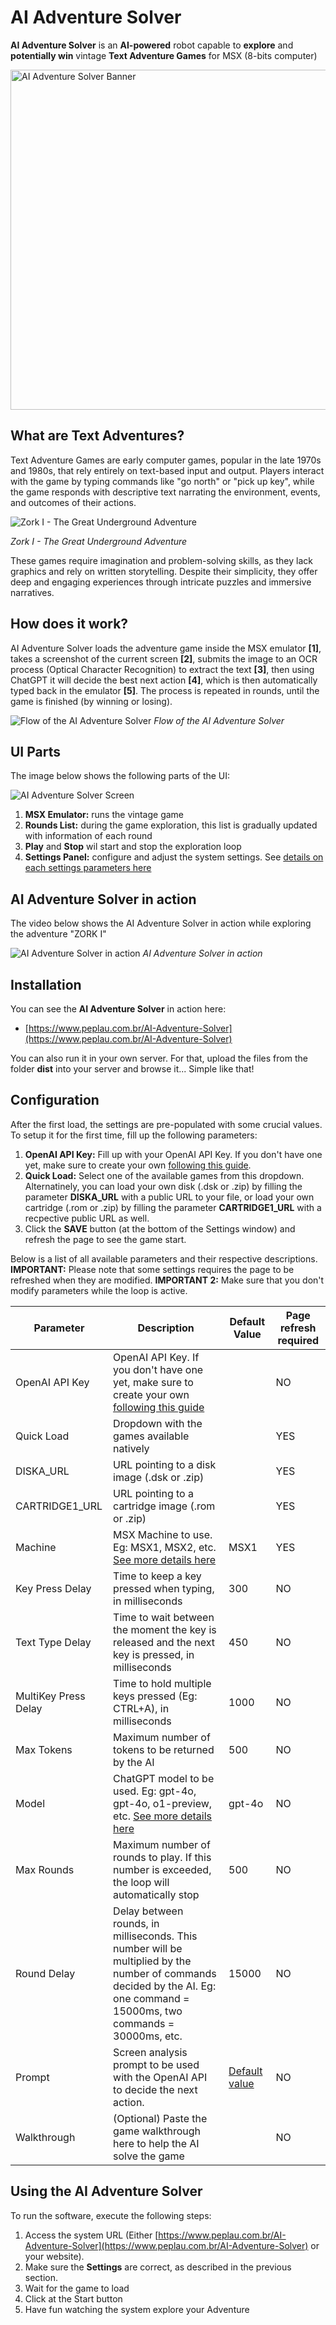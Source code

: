 # AI Adventure Solver

**AI Adventure Solver** is an **AI-powered** robot capable to **explore** and **potentially win** vintage **Text Adventure Games** for MSX (8-bits computer)

<img src="assets/AI-Adventure-Solver-Banner.webp" alt="AI Adventure Solver Banner" width="544">

## What are Text Adventures?

Text Adventure Games are early computer games, popular in the late 1970s and 1980s, that rely entirely on text-based input and output. Players interact with the game by typing commands like "go north" or "pick up key", while the game responds with descriptive text narrating the environment, events, and outcomes of their actions. 

![Zork I - The Great Underground Adventure](assets/Zork%20I%20-%20The%20Great%20Underground%20Empire%20(Infocom,%201982)%20(3).png "Zork I - The Great Underground Adventure")

*Zork I - The Great Underground Adventure*

These games require imagination and problem-solving skills, as they lack graphics and rely on written storytelling. Despite their simplicity, they offer deep and engaging experiences through intricate puzzles and immersive narratives.

## How does it work?

AI Adventure Solver loads the adventure game inside the MSX emulator **[1]**, takes a screenshot of the current screen **[2]**, submits the image to an OCR process (Optical Character Recognition) to extract the text **[3]**, then using ChatGPT it will decide the best next action **[4]**, which is then automatically typed back in the emulator **[5]**. The process is repeated in rounds, until the game is finished (by winning or losing).

![Flow of the AI Adventure Solver](assets/AI-Adventure-Solver-Flow.png "Flow of the AI Adventure Solver")
*Flow of the AI Adventure Solver*

## UI Parts

The image below shows the following parts of the UI:

![AI Adventure Solver Screen](assets/AI-Adventure-Solver-Screens.png "AI Adventure Solver Screen")

1. **MSX Emulator:** runs the vintage game
2. **Rounds List:** during the game exploration, this list is gradually updated with information of each round
3. **Play** and **Stop** wil start and stop the exploration loop
4. **Settings Panel:** configure and adjust the system settings. See [details on each settings parameters here](#configuration)

## AI Adventure Solver in action

The video below shows the AI Adventure Solver in action while exploring the adventure "ZORK I"

![AI Adventure Solver in action](assets/AI-Adventure-Solver-Working.gif "AI Adventure Solver in action")
*AI Adventure Solver in action*

## Installation

You can see the **AI Adventure Solver** in action here:

* [https://www.peplau.com.br/AI-Adventure-Solver](https://www.peplau.com.br/AI-Adventure-Solver)

You can also run it in your own server. For that, upload the files from the folder **dist** into your server and browse it... Simple like that!

## Configuration

After the first load, the settings are pre-populated with some crucial values. To setup it for the first time, fill up the following parameters:

1. **OpenAI API Key:** Fill up with your OpenAI API Key. If you don't have one yet, make sure to create your own [following this guide](CreatingAPIKey.md).
2. **Quick Load:** Select one of the available games from this dropdown. Alternatinely, you can load your own disk (.dsk or .zip) by filling the parameter **DISKA_URL** with a public URL to your file, or load your own cartridge (.rom or .zip) by filling the parameter **CARTRIDGE1_URL** with a recpective public URL as well.
3. Click the **SAVE** button (at the bottom of the Settings window) and refresh the page to see the game start.

Below is a list of all available parameters and their respective descriptions. 
**IMPORTANT:** Please note that some settings requires the page to be refreshed when they are modified.
**IMPORTANT 2:** Make sure that you don't modify parameters while the loop is active.

| Parameter | Description | Default Value | Page refresh required |
| --- | --- | --- | --- |
| OpenAI API Key | OpenAI API Key. If you don't have one yet, make sure to create your own [following this guide](CreatingAPIKey.md) |  | NO |
| Quick Load | Dropdown with the games available natively |  | YES |
| DISKA_URL | URL pointing to a disk image (.dsk or .zip) |  | YES |
| CARTRIDGE1_URL | URL pointing to a cartridge image (.rom or .zip) |  | YES |
| Machine | MSX Machine to use. Eg: MSX1, MSX2, etc. [See more details here](https://github.com/ppeccin/WebMSX?tab=readme-ov-file#choosing-a-machine) | MSX1 | YES |
| Key Press Delay | Time to keep a key pressed when typing, in milliseconds | 300 | NO |
| Text Type Delay | Time to wait between the moment the key is released and the next key is pressed, in milliseconds | 450 | NO |
| MultiKey Press Delay | Time to hold multiple keys pressed (Eg: CTRL+A), in milliseconds | 1000 | NO |
| Max Tokens | Maximum number of tokens to be returned by the AI | 500 | NO |
| Model | ChatGPT model to be used. Eg: gpt-4o, gpt-4o, o1-preview, etc. [See more details here](https://platform.openai.com/docs/models) | gpt-4o | NO |
| Max Rounds | Maximum number of rounds to play. If this number is exceeded, the loop will automatically stop | 500 | NO |
| Round Delay | Delay between rounds, in milliseconds. This number will be multiplied by the number of commands decided by the AI. Eg: one command = 15000ms, two commands = 30000ms, etc. | 15000 | NO |
| Prompt | Screen analysis prompt to be used with the OpenAI API to decide the next action. | [Default value](dist/defaultPrompt.js) | NO |
| Walkthrough | (Optional) Paste the game walkthrough here to help the AI solve the game |  | NO |

## Using the AI Adventure Solver

To run the software, execute the following steps:

1. Access the system URL (Either [https://www.peplau.com.br/AI-Adventure-Solver](https://www.peplau.com.br/AI-Adventure-Solver) or your website).
2. Make sure the **Settings** are correct, as described in the previous section.
3. Wait for the game to load
4. Click at the Start button
5. Have fun watching the system explore your Adventure

